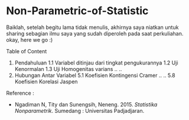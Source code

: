 # Non-Parametric-of-Statistic
Baiklah, setelah begitu lama tidak menulis, akhirnya saya niatkan untuk sharing sebagian ilmu saya yang sudah diperoleh pada saat perkuliahan. okay, here we go :)

Table of Content
1. Pendahuluan
   1.1 Variabel ditinjau dari tingkat pengukurannya
   1.2 Uji Kenormalan
   1.3 Uji Homogenitas varians
..
..
5. Hubungan Antar Variabel
   5.1 Koefisien Kontingensi Cramer
   ..
   ..
   5.8 Koefisien Korelasi Jaspen
   
Reference :
- Ngadiman N, Tity dan Sunengsih, Neneng. 2015. *Statistika Nonparametrik*. Sumedang : Universitas Padjadjaran.
